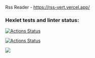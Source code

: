 Rss Reader - https://rss-vert.vercel.app/

### Hexlet tests and linter status:
[![Actions Status](https://github.com/ponttor/frontend-project-lvl3/workflows/hexlet-check/badge.svg)](https://github.com/ponttor/frontend-project-lvl3/actions)

[![Actions Status](https://github.com/ponttor/frontend-project-lvl3/workflows/Node%20CI/badge.svg)](https://github.com/ponttor/frontend-project-lvl3/actions)


<a href="https://codeclimate.com/github/ponttor/frontend-project-lvl3/maintainability"><img src="https://api.codeclimate.com/v1/badges/7c1f0a33474e59f3d726/maintainability" /></a>


